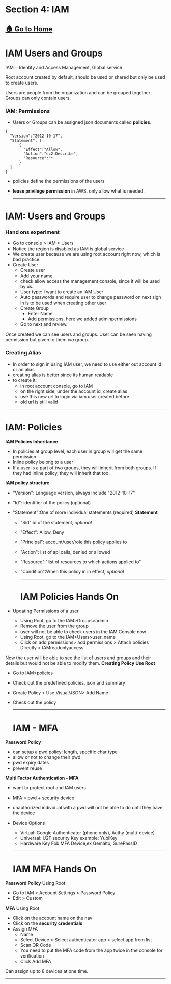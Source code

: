 # Section 4: IAM

[🏠 Go to Home](https://apoorvyadav1111.github.io/aws-ccp-udemy-notes/)
---

# IAM Users and Groups

IAM = Identity and Access Management, Global service

Root account created by default, should be used or shared but only be used to create users.

Users are  people from the organization and can be grouped together. Groups can only contain users.

### IAM: Permissions
- Users or Groups can be assigned json documents called **policies**.
```
{
  "Version":"2012-10-17",
  "Statement": [
      {
        "Effect":"Allow",
        "Action":"ec2:Describe",
        "Resource":"*
      }
  ]
}
```
- policies define the permissions of the users
- **lease privilege permission** in AWS. only allow what is needed.

  ---

# IAM: Users and Groups

### Hand ons experiment
- Go to console > IAM > Users
- Notice the region is disabled as IAM is global service
- We create user because we are using root account right now, which is bad practice
- Create User
  - Create user
  - Add your name
  - check allow access the management console, since it will be used by us.
  - User type: I want to create an IAM User
  - Auto passwords and require user to change password on next sign in is to be used when creating other user
  - Create Group
    - Enter Name
    - Add permissions, here we added adminpermissions
  - Go to next and review.

Once created we can see users and groups. User can be seen having permission but given to them _via_ group. 

### Creating Alias
- In order to sign in using IAM user, we need to use either out account id or an alias
- creating alias is better since its human readable
- to create it:
  - in root account console, go to IAM
  - on the right side, under the account id, create alias
  - use this new url to login via iam user created before
  - old url is still valid

--- 

# IAM: Policies

**IAM Policies Inheritance**
- In policies at group level, each user in group will get the same permission
- Inline policy belong to a user
- If a user is a part of two groups, they will inherit from both groups. If they had inline policy, they will inherit that too.


**IAM policy structure**
- "Version": Language version, always include "2012-10-17"
- "Id": identifier of the policy (optional)
- "Statement":One of more individual statements (required)
**Statement**
  - "Sid":id of the statement, _optional_
  - "Effect": Allow, Deny
  - "Principal": account/user/role this policy applies to
  - "Action": list of api calls, denied or allowed
  - "Resource":"list of resources to which actions applied to"
  - "Condition":When this policy in in effect, _optional_
 
    ---

    # IAM Policies Hands On

- Updating Permissions of a user
  - Using Root, go to the IAM>Groups>admin
  - Remove the user from the group
  - user will not be able to check users in the IAM Console now
  - Using Root, go to the IAM>Users>user_name
  - Click on add permissions> add permissions > Attach policies Directly > IAMreadonlyaccess

Now the user will be able to see the list of users and groups and their details but would not be able to modify them.
**Creating Policy**
**Use Root**
- Go to IAM>policies
- Check out the predefined policies, json and summary
- Create Policy > Use Visual/JSON> Add Name
- Check out the policy

  ---

  # IAM - MFA

**Password Policy**
- can setup a pwd policy: length, specific char type
- allow or not to change their pwd
- pwd expiry dates
- prevent reuse

**Multi Factor Authentication - MFA**
- want to protect root and IAM users
- MFA = pwd + security device
- unauthorized individual with a pwd will not be able to do until they have the device
- Device Options
  - Virtual: Google Authenticator (phone only), Authy (multi-device)
  - Universal: U2F security Key example: YubiKey
  - Hardware Key Fob MFA Device,ex Gemalto, SurePassID

  ---


  # IAM MFA Hands On

**Password Policy**
Using Root:
- Go to IAM > Account Settings > Password Policy
- Edit > Custom

**MFA**
Using Root
- Click on the account name on the nav
- Click on the **security credentials**
- Assign MFA
  - Name
  - Select Device > Select authenticator app > select app from list
  - Scan QR Code
  - You need to put the MFA code from the app twice in the console for verification
  - Click Add MFA

Can assign up to 8 devices at one time. 


---

